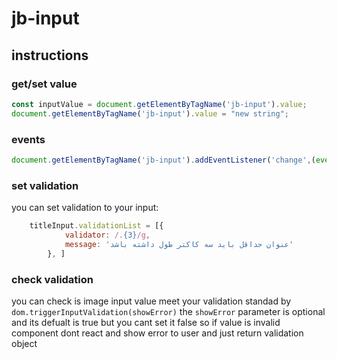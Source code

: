 # jb-input

## instructions

### get/set value

```js
const inputValue = document.getElementByTagName('jb-input').value;
document.getElementByTagName('jb-input').value = "new string";
```

### events

```js
document.getElementByTagName('jb-input').addEventListener('change',(event)=>{console.log(event.target.value)});
```

### set validation

you can set validation to your input:

```js
    titleInput.validationList = [{
            validator: /.{3}/g,
            message: 'عنوان حداقل باید سه کاکتر طول داشته باشد'
        }, ]
```

### check validation

you can check is image input value meet your validation standad by `dom.triggerInputValidation(showError)`
the `showError` parameter is optional and its defualt is true but you cant set it false so if value is invalid component dont react and show error to user and just return validation object